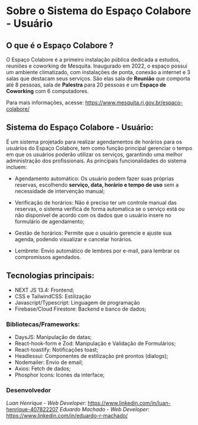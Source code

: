 # Sobre o Sistema do Espaço Colabore - Usuário

## O que é o Espaço Colabore ?

O Espaço Colabore é a primeiro instalação pública dedicada a estudos, reuniões e coworking de Mesquita. Inaugurado em 2022, o espaço possui um ambiente climatizado, com instalações de ponta, conexão a internet e 3 salas que destacam seus serviços. São elas sala de **Reunião** que comporta até 8 pessoas, sala de **Palestra** para 20 pessoas e um **Espaço de Coworking** com 6 computadores.

Para mais informações, acesse: <https://www.mesquita.rj.gov.br/espaco-colabore/>

## Sistema do Espaço Colabore - Usuário:

É um sistema projetado para realizar agendamentos de horários para os usuários do Espaço Colabore, tem como função principal gerenciar o tempo em que os usuários poderão utilizar os serviços, garantindo uma melhor administração dos profissionais. As principais funcionalidades do sistema incluem:

- Agendamento automático: Os usuário podem fazer suas próprias reservas, escolhendo **serviço, data, horário e tempo de uso** sem a necessidade de intervenção manual;

- Verificação de horários: Não é preciso ter um controle manual das reservas, o sistema verifica de forma automatica se o serviço está ou não disponivel de acordo com os dados que o usuário insere no formulário de agendamento;

- Gestão de horários: Permite que o usuário gerencie e ajuste sua agenda, podendo visualizar e cancelar horários.

- Lembrete: Envio automático de lembres por e-mail, para lembrar os compromissos agendados.

## Tecnologias principais:

- NEXT JS 13.4: Frontend;
- CSS e TailwindCSS: Estilização
- Javascript/Typescript: Linguagem de programação
- Firebase/Cloud Firestore: Backend e banco de dados;

### Bibliotecas/Frameworks:

- DaysJS: Manipulação de datas;
- React-hook-form e Zod: Manipulação e Validação de Formulários;
- React-toastify: Notificações toast;
- Headlessui: Componentes de estilização pré prontos (dialogs);
- Nodemailer: Envio de email;
- Axios: Fetch de dados;
- Phosphor Icons: Icones da interface;

### Desenvolvedor

_Luan Henrique - Web Developer_: <https://www.linkedin.com/in/luan-henrique-407822207>
_Eduardo Machado - Web Developer_: <https://www.linkedin.com/in/eduardo-r-machado/>
